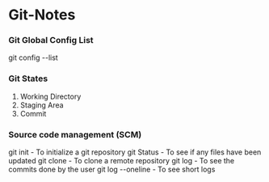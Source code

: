 # Git-Notes

### Git Global Config List

git config --list

### Git States

1. Working Directory
2. Staging Area
3. Commit

### Source code management (SCM)

git init - To initialize a git repository
git Status - To see if any files have been updated
git clone - To clone a remote repository
git log - To see the commits done by the user
git log --oneline - To see short logs
